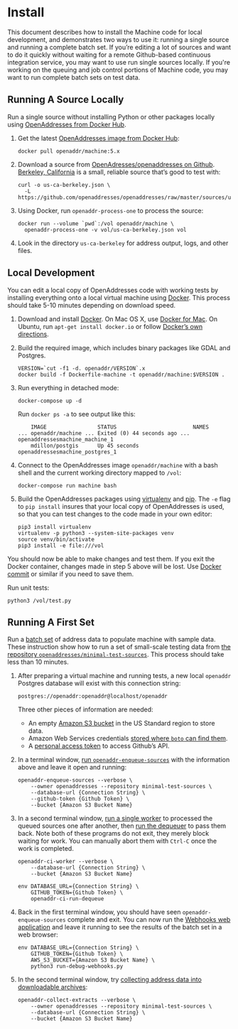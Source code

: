 Install
=======

This document describes how to install the Machine code for local development, and demonstrates two ways to use it: running a single source and running a complete batch set. If you’re editing a lot of sources and want to do it quickly without waiting for a remote Github-based continuous integration service, you may want to use run single sources locally. If you're working on the queuing and job control portions of Machine code, you may want to run complete batch sets on test data.

Running A Source Locally
------------------------

Run a single source without installing Python or other packages locally
using [OpenAddresses from Docker Hub](https://hub.docker.com/r/openaddr/).

1.  Get the latest [OpenAddresses image from Docker Hub](https://hub.docker.com/r/openaddr/machine/tags/):
    
        docker pull openaddr/machine:5.x

2.  Download a source from [OpenAdresses/openaddresses on Github](https://github.com/openaddresses/openaddresses). [Berkeley, California](https://results.openaddresses.io/sources/us/ca/berkeley) is a small, reliable source that’s good to test with:

        curl -o us-ca-berkeley.json \
          -L https://github.com/openaddresses/openaddresses/raw/master/sources/us/ca/berkeley.json

3.  Using Docker, run `openaddr-process-one` to process the source:

        docker run --volume `pwd`:/vol openaddr/machine \
          openaddr-process-one -v vol/us-ca-berkeley.json vol

4.  Look in the directory `us-ca-berkeley` for address output, logs, and other files.

Local Development
-----------------

You can edit a local copy of OpenAddresses code with working tests by installing
everything onto a local virtual machine using [Docker](https://www.docker.com).
This process should take 5-10 minutes depending on download speed.

1.  Download and install [Docker](https://www.docker.com). On Mac OS X,
    use [Docker for Mac](https://docs.docker.com/docker-for-mac/). On Ubuntu,
    run `apt-get install docker.io` or follow [Docker’s own directions](https://docs.docker.com/engine/installation/linux/ubuntu/).

2.  Build the required image, which includes binary packages like GDAL and Postgres.
    
        VERSION=`cut -f1 -d. openaddr/VERSION`.x
        docker build -f Dockerfile-machine -t openaddr/machine:$VERSION .
    
3.  Run everything in detached mode:
    
        docker-compose up -d
    
    Run `docker ps -a` to see output like this:
    
            IMAGE                STATUS                        NAMES
        ... openaddr/machine ... Exited (0) 44 seconds ago ... openaddressesmachine_machine_1
            mdillon/postgis      Up 45 seconds                 openaddressesmachine_postgres_1

4.  Connect to the OpenAddresses image `openaddr/machine` with a bash shell
    and the current working directory mapped to `/vol`:
    
        docker-compose run machine bash
    
5.  Build the OpenAddresses packages using
    [virtualenv](https://packaging.python.org/installing/#creating-virtual-environments)
    and [pip](https://packaging.python.org/installing/#use-pip-for-installing).
    The `-e` flag to `pip install` insures that your local copy of OpenAddresses
    is used, so that you can test changes to the code made in your own editor:
    
        pip3 install virtualenv
        virtualenv -p python3 --system-site-packages venv
        source venv/bin/activate
        pip3 install -e file:///vol
    
You should now be able to make changes and test them.
If you exit the Docker container, changes made in step 5 above will be lost.
Use [Docker commit](https://docs.docker.com/engine/reference/commandline/commit/)
or similar if you need to save them.

Run unit tests:

    python3 /vol/test.py

Running A First Set
-------------------

Run a [batch set](processes.md#batch-set) of address data to populate machine
with sample data. These instruction show how to run a set of small-scale testing
data from [the repository `openaddresses/minimal-test-sources`](https://github.com/openaddresses/minimal-test-sources).
This process should take less than 10 minutes.

1.  After preparing a virtual machine and running tests, a new local
    `openaddr` Postgres database will exist with this connection string:

        postgres://openaddr:openaddr@localhost/openaddr

    Three other pieces of information are needed:

    - An empty [Amazon S3 bucket](http://docs.aws.amazon.com/AmazonS3/latest/gsg/CreatingABucket.html) in the US Standard region to store data.
    - Amazon Web Services credentials [stored where `boto` can find them](http://boto.cloudhackers.com/en/latest/boto_config_tut.html).
    - A [personal access token](https://help.github.com/articles/creating-an-access-token-for-command-line-use/) to access Github’s API.

2.  In a terminal window, [run `openaddr-enqueue-sources`](components.md#enqueue)
    with the information above and leave it open and running:

        openaddr-enqueue-sources --verbose \
            --owner openaddresses --repository minimal-test-sources \
            --database-url {Connection String} \
            --github-token {Github Token} \
            --bucket {Amazon S3 Bucket Name}

3.  In a second terminal window, [run a single worker](components.md#worker) to
    processed the queued sources one after another, then [run the dequeuer](components.md#dequeuer)
    to pass them back. Note both of these programs do not exit, they merely block waiting for work. You can manually abort them with `Ctrl-C` once the work is completed.

        openaddr-ci-worker --verbose \
            --database-url {Connection String} \
            --bucket {Amazon S3 Bucket Name}

        env DATABASE_URL={Connection String} \
            GITHUB_TOKEN={Github Token} \
            openaddr-ci-run-dequeue

4.  Back in the first terminal window, you should have seen `openaddr-enqueue-sources`
    complete and exit. You can now run the [Webhooks web application](components.md#webhook)
    and leave it running to see the results of the batch set in a web browser:

        env DATABASE_URL={Connection String} \
            GITHUB_TOKEN={Github Token} \
            AWS_S3_BUCKET={Amazon S3 Bucket Name} \
            python3 run-debug-webhooks.py

5.  In the second terminal window, try [collecting address data into downloadable archives](components.md#collect):

        openaddr-collect-extracts --verbose \
            --owner openaddresses --repository minimal-test-sources \
            --database-url {Connection String} \
            --bucket {Amazon S3 Bucket Name}
